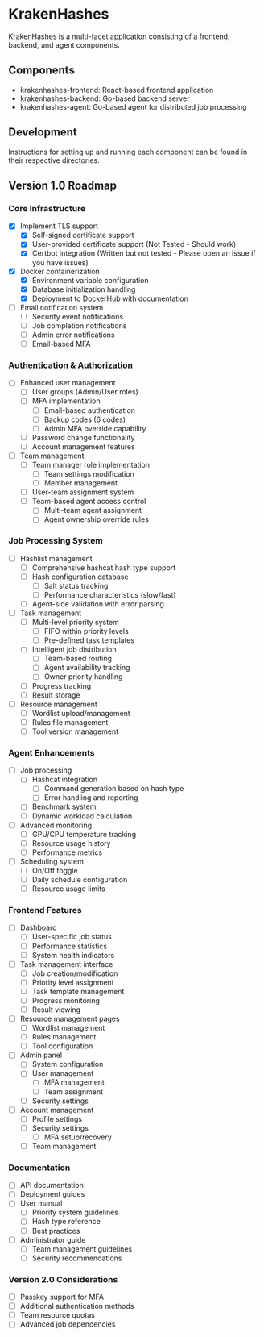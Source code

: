 # KrakenHashes

KrakenHashes is a multi-facet application consisting of a frontend, backend, and agent components.

## Components

- krakenhashes-frontend: React-based frontend application
- krakenhashes-backend: Go-based backend server
- krakenhashes-agent: Go-based agent for distributed job processing

## Development

Instructions for setting up and running each component can be found in their respective directories.

## Version 1.0 Roadmap

### Core Infrastructure
- [x] Implement TLS support
  - [x] Self-signed certificate support
  - [x] User-provided certificate support (Not Tested - Should work)
  - [x] Certbot integration (Written but not tested - Please open an issue if you have issues)
- [x] Docker containerization
  - [x] Environment variable configuration
  - [x] Database initialization handling
  - [x] Deployment to DockerHub with documentation
- [ ] Email notification system
  - [ ] Security event notifications
  - [ ] Job completion notifications
  - [ ] Admin error notifications
  - [ ] Email-based MFA

### Authentication & Authorization
- [ ] Enhanced user management
  - [ ] User groups (Admin/User roles)
  - [ ] MFA implementation
    - [ ] Email-based authentication
    - [ ] Backup codes (6 codes)
    - [ ] Admin MFA override capability
  - [ ] Password change functionality
  - [ ] Account management features
- [ ] Team management
  - [ ] Team manager role implementation
    - [ ] Team settings modification
    - [ ] Member management
  - [ ] User-team assignment system
  - [ ] Team-based agent access control
    - [ ] Multi-team agent assignment
    - [ ] Agent ownership override rules

### Job Processing System
- [ ] Hashlist management
  - [ ] Comprehensive hashcat hash type support
  - [ ] Hash configuration database
    - [ ] Salt status tracking
    - [ ] Performance characteristics (slow/fast)
  - [ ] Agent-side validation with error parsing
- [ ] Task management
  - [ ] Multi-level priority system
    - [ ] FIFO within priority levels
    - [ ] Pre-defined task templates
  - [ ] Intelligent job distribution
    - [ ] Team-based routing
    - [ ] Agent availability tracking
    - [ ] Owner priority handling
  - [ ] Progress tracking
  - [ ] Result storage
- [ ] Resource management
  - [ ] Wordlist upload/management
  - [ ] Rules file management
  - [ ] Tool version management

### Agent Enhancements
- [ ] Job processing
  - [ ] Hashcat integration
    - [ ] Command generation based on hash type
    - [ ] Error handling and reporting
  - [ ] Benchmark system
  - [ ] Dynamic workload calculation
- [ ] Advanced monitoring
  - [ ] GPU/CPU temperature tracking
  - [ ] Resource usage history
  - [ ] Performance metrics
- [ ] Scheduling system
  - [ ] On/Off toggle
  - [ ] Daily schedule configuration
  - [ ] Resource usage limits

### Frontend Features
- [ ] Dashboard
  - [ ] User-specific job status
  - [ ] Performance statistics
  - [ ] System health indicators
- [ ] Task management interface
  - [ ] Job creation/modification
  - [ ] Priority level assignment
  - [ ] Task template management
  - [ ] Progress monitoring
  - [ ] Result viewing
- [ ] Resource management pages
  - [ ] Wordlist management
  - [ ] Rules management
  - [ ] Tool configuration
- [ ] Admin panel
  - [ ] System configuration
  - [ ] User management
    - [ ] MFA management
    - [ ] Team assignment
  - [ ] Security settings
- [ ] Account management
  - [ ] Profile settings
  - [ ] Security settings
    - [ ] MFA setup/recovery
  - [ ] Team management

### Documentation
- [ ] API documentation
- [ ] Deployment guides
- [ ] User manual
  - [ ] Priority system guidelines
  - [ ] Hash type reference
  - [ ] Best practices
- [ ] Administrator guide
  - [ ] Team management guidelines
  - [ ] Security recommendations

### Version 2.0 Considerations
- [ ] Passkey support for MFA
- [ ] Additional authentication methods
- [ ] Team resource quotas
- [ ] Advanced job dependencies
